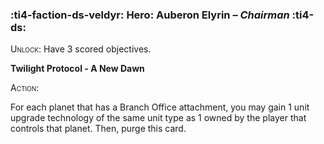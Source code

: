 ### :ti4-faction-ds-veldyr: **Hero**: Auberon Elyrin – _Chairman_ :ti4-ds:
<span style="font-variant:small-caps;">Unlock</span>: Have 3 scored objectives.

**Twilight Protocol - A New Dawn**

<span style="font-variant:small-caps;">Action:</span>

For each planet that has a Branch Office attachment, you may gain 1 unit upgrade technology of the same unit type as 1 owned by the player that controls that planet. Then, purge this card.

